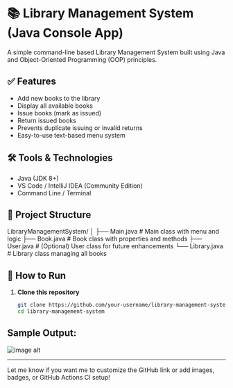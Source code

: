 # 📚 Library Management System (Java Console App)

A simple command-line based Library Management System built using Java and Object-Oriented Programming (OOP) principles.

## ✅ Features

- Add new books to the library
- Display all available books
- Issue books (mark as issued)
- Return issued books
- Prevents duplicate issuing or invalid returns
- Easy-to-use text-based menu system

## 🛠 Tools & Technologies

- Java (JDK 8+)
- VS Code / IntelliJ IDEA (Community Edition)
- Command Line / Terminal

## 📁 Project Structure

LibraryManagementSystem/
│
├── Main.java # Main class with menu and logic
├── Book.java # Book class with properties and methods
├── User.java # (Optional) User class for future enhancements
└── Library.java # Library class managing all books

## 🚀 How to Run

1. **Clone this repository**  
   ```bash
   git clone https://github.com/your-username/library-management-system.git
   cd library-management-system
## Sample Output:

![image alt](https://github.com/tanu-pande/Library-Management-System/blob/f5dd398a760f08e105a78809486767d1a2815273/Screenshot%202025-06-26%20154138.png)




---

Let me know if you want me to customize the GitHub link or add images, badges, or GitHub Actions CI setup!
